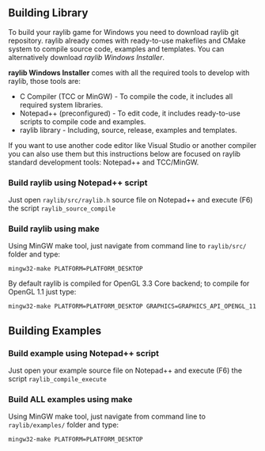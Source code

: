 ## Building Library

To build your raylib game for Windows you need to download raylib git repository. raylib already comes with ready-to-use makefiles and CMake system to compile source code, examples and templates. You can alternatively download *raylib Windows Installer*.

**raylib Windows Installer** comes with all the required tools to develop with raylib, those tools are:
 * C Compiler (TCC or MinGW) - To compile the code, it includes all required system libraries.
 * Notepad++ (preconfigured) - To edit code, it includes ready-to-use scripts to compile code and examples.
 * raylib library - Including, source, release, examples and templates.

If you want to use another code editor like Visual Studio or another compiler you can also use them but this instructions below are focused on raylib standard development tools: Notepad++ and TCC/MinGW.

### Build raylib using Notepad++ script

Just open `raylib/src/raylib.h` source file on Notepad++ and execute (F6) the script `raylib_source_compile`

### Build raylib using make

Using MinGW make tool, just navigate from command line to `raylib/src/` folder and type:

    mingw32-make PLATFORM=PLATFORM_DESKTOP

By default raylib is compiled for OpenGL 3.3 Core backend; to compile for OpenGL 1.1 just type:

    mingw32-make PLATFORM=PLATFORM_DESKTOP GRAPHICS=GRAPHICS_API_OPENGL_11

## Building Examples

### Build example using Notepad++ script

Just open your example source file on Notepad++ and execute (F6) the script `raylib_compile_execute`

### Build ALL examples using make

Using MinGW make tool, just navigate from command line to `raylib/examples/` folder and type:

    mingw32-make PLATFORM=PLATFORM_DESKTOP